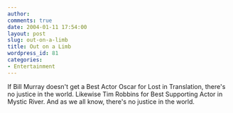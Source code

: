 ```yaml
---
author:
comments: true
date: 2004-01-11 17:54:00
layout: post
slug: out-on-a-limb
title: Out on a Limb
wordpress_id: 81
categories:
- Entertainment
---
```


If Bill Murray doesn't get a Best Actor Oscar for Lost in Translation, there's no justice in the world. Likewise Tim Robbins for Best Supporting Actor in Mystic River. And as we all know, there's no justice in the world.
